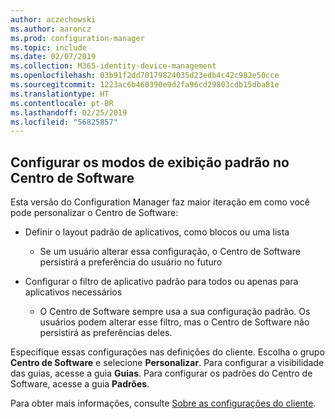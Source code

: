 ```yaml
---
author: aczechowski
ms.author: aaroncz
ms.prod: configuration-manager
ms.topic: include
ms.date: 02/07/2019
ms.collection: M365-identity-device-management
ms.openlocfilehash: 03b91f2dd70179824035d23edb4c42c982e50cce
ms.sourcegitcommit: 1223ac6b460390e9d2fa96cd29803cdb15dba81e
ms.translationtype: HT
ms.contentlocale: pt-BR
ms.lasthandoff: 02/25/2019
ms.locfileid: "56825857"
---
```

## <a name="bkmk_swctr"></a> Configurar os modos de exibição padrão no Centro de Software
<!--3612112-->

Esta versão do Configuration Manager faz maior iteração em como você pode personalizar o Centro de Software:
 
- Definir o layout padrão de aplicativos, como blocos ou uma lista  

    - Se um usuário alterar essa configuração, o Centro de Software persistirá a preferência do usuário no futuro  

- Configurar o filtro de aplicativo padrão para todos ou apenas para aplicativos necessários  

    - O Centro de Software sempre usa a sua configuração padrão. Os usuários podem alterar esse filtro, mas o Centro de Software não persistirá as preferências deles.    

Especifique essas configurações nas definições do cliente. Escolha o grupo **Centro de Software** e selecione **Personalizar**. Para configurar a visibilidade das guias, acesse a guia **Guias**. Para configurar os padrões do Centro de Software, acesse a guia **Padrões**. 

Para obter mais informações, consulte [Sobre as configurações do cliente](/sccm/core/clients/deploy/about-client-settings#software-center).

